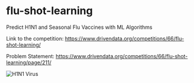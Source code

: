 # flu-shot-learning
Predict H1N1 and Seasonal Flu Vaccines with ML Algorithms

Link to the competition: https://www.drivendata.org/competitions/66/flu-shot-learning/  

Problem Statement: https://www.drivendata.org/competitions/66/flu-shot-learning/page/211/

![H1N1 Virus](https://github.com/akshitagarwal/flu-shot-learning/blob/main/H1N1_influenza_virus.jpg?raw=true)


